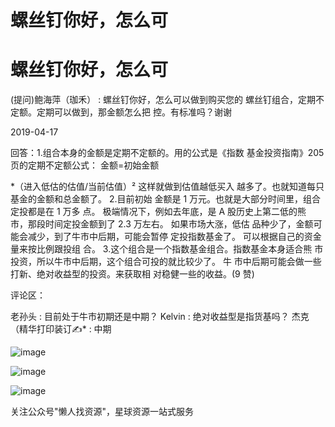 # 螺丝钉你好，怎么可

# 螺丝钉你好，怎么可

(提问)鲍海萍（珈禾） : 螺丝钉你好，怎么可以做到购买您的 螺丝钉组合，定期不定额。定期可以做到，那金额怎么把 控。有标准吗？谢谢

2019-04-17

回答：1.组合本身的金额是定期不定额的。用的公式是《指数 基金投资指南》205 页的定期不定额公式： 金额=初始金额

*（进入低估的估值/当前估值）² 这样就做到估值越低买入 越多了。也就知道每只基金的金额和总金额了。 2.目前初始 金额是 1 万元。也就是大部分时间里，组合定投都是在 1 万多 点。 极端情况下，例如去年底，是 A 股历史上第二低的熊 市，那段时间定投金额到了 2.3 万左右。 如果市场大涨，低估 品种少了，金额可能会减少，到了牛市中后期，可能会暂停 定投指数基金了。 可以根据自己的资金量来按比例跟投组 合。 3.这个组合是一个指数基金组合。指数基金本身适合熊 市投资，所以牛市中后期，这个组合可投的就比较少了。 牛 市中后期可能会做一些打新、绝对收益型的投资。来获取相 对稳健一些的收益。(9 赞)

评论区：

老孙头 : 目前处于牛市初期还是中期？ Kelvin : 绝对收益型是指货基吗？ 杰克（精华打印装订✍* : 中期

![image](img/Image_0191.png)

![image](img/Image_0201.png)

![image](img/Image_0211.png)

关注公众号"懒人找资源"，星球资源一站式服务